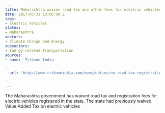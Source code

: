 ```yaml
---
title: Maharashtra waives road tax and other fees for electric vehicles
date: 2017-05-31 13:06:00 Z
tags:
- Electric Vehicles
states:
- Maharashtra
sectors:
- Climate Change and Energy
subsectors:
- Energy-related Transportation
sources:
- name: 'Tribune India

'
  url: 'http://www.tribuneindia.com/news/nation/no-road-tax-registration-fees-for-e-vehicles-in-maharashtra/413586.html

'
---
```


The Maharashtra government has waived road tax and registration fees for electric vehicles registered in the state. The state had previously waived Value Added Tax on electric vehicles

